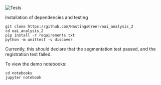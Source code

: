 ![Tests](https://github.com/uncbiag/OAI_analysis_2/actions/workflows/test-action.yml/badge.svg)

Installation of dependencies and testing

```
git clone https://github.com/HastingsGreer/oai_analysis_2
cd oai_analysis_2
pip install -r requirements.txt
python -m unittest -v discover
```

Currently, this should declare that the segmentation test passed, and the registration test failed.

To view the demo notebooks:
```
cd notebooks
jupyter notebook
```
